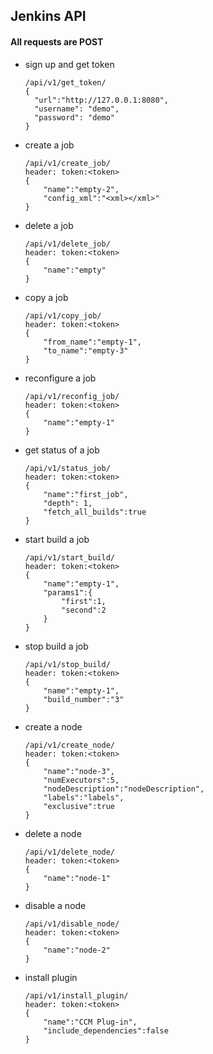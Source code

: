 ## Jenkins API

#### All requests are POST

- sign up and get token

	``` 
    /api/v1/get_token/	
	{
	  "url":"http://127.0.0.1:8080",
	  "username": "demo",
	  "password": "demo"
	}
    ```

- create a job
	```
	/api/v1/create_job/
	header: token:<token>
	{	
    	"name":"empty-2", 
        "config_xml":"<xml></xml>"
    }
    ```

- delete a job
	```
	/api/v1/delete_job/
	header: token:<token>
	{
    	"name":"empty"
    }
    ```

- copy a job
 	```
	/api/v1/copy_job/
	header: token:<token>
	{
    	"from_name":"empty-1", 
        "to_name":"empty-3"
    }
    ```

- reconfigure a job
	```
	/api/v1/reconfig_job/
	header: token:<token>
	{
    	"name":"empty-1"
    }
    ```

- get status of a job
	```
	/api/v1/status_job/
	header: token:<token>
	{
    	"name":"first_job", 
        "depth": 1, 
        "fetch_all_builds":true
    }
    ```

- start build a job
	```
	/api/v1/start_build/
	header: token:<token>
	{
    	"name":"empty-1", 
        "params1":{
        	"first":1, 
            "second":2
        }
    }
    ```

- stop build a job
	```
	/api/v1/stop_build/
	header: token:<token>
	{
    	"name":"empty-1", 
        "build_number":"3"
    }
    ```

- create a node
	```
	/api/v1/create_node/
	header: token:<token>
	{
		"name":"node-3",
		"numExecutors":5,
		"nodeDescription":"nodeDescription",
		"labels":"labels",
		"exclusive":true
	}
    ```

- delete a node
	```
	/api/v1/delete_node/
	header: token:<token>
	{
    	"name":"node-1"
    }
    ```

- disable a node
	```
	/api/v1/disable_node/
	header: token:<token>
	{
    	"name":"node-2"
    }
    ```

- install plugin
	```
	/api/v1/install_plugin/
	header: token:<token>
	{
    	"name":"CCM Plug-in", 
        "include_dependencies":false 
    }
    ```
